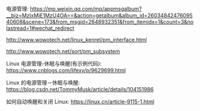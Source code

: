 
电源管理: https://mp.weixin.qq.com/mp/appmsgalbum?__biz=MzIxMjE1MzU4OA==&action=getalbum&album_id=2603484247609540608&scene=173&from_msgid=2648932351&from_itemidx=1&count=3&nolastread=1#wechat_redirect

http://www.wowotech.net/linux_kenrel/pm_interface.html

http://www.wowotech.net/sort/pm_subsystem

Linux 电源管理-休眠与唤醒(有示例代码): https://www.cnblogs.com/lifexy/p/9629699.html

Linux 的电源管理－休眠与唤醒: https://blog.csdn.net/TommyMusk/article/details/104151986

如何自动唤醒和关闭 Linux: https://linux.cn/article-9115-1.html

